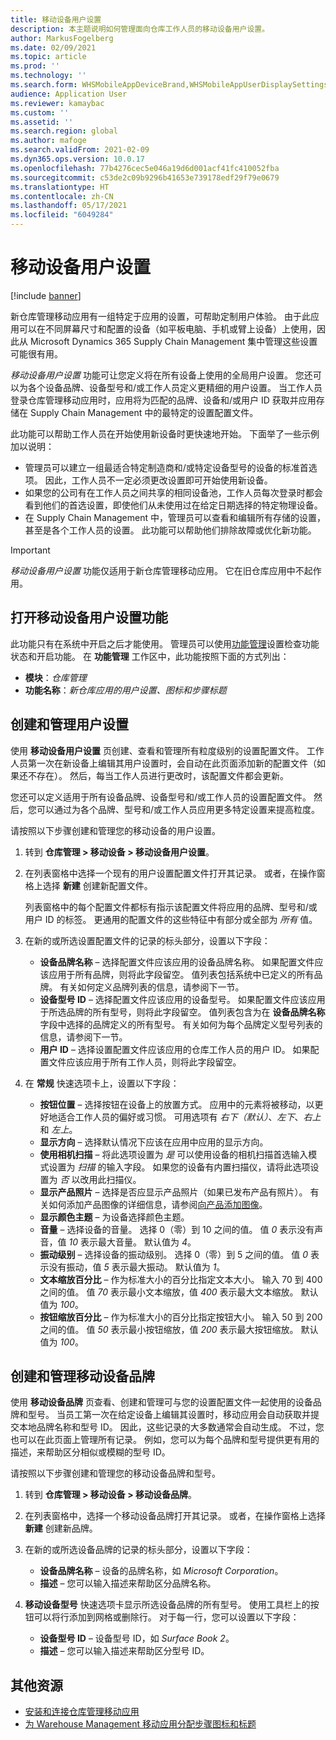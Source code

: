 ```yaml
---
title: 移动设备用户设置
description: 本主题说明如何管理面向仓库工作人员的移动设备用户设置。
author: MarkusFogelberg
ms.date: 02/09/2021
ms.topic: article
ms.prod: ''
ms.technology: ''
ms.search.form: WHSMobileAppDeviceBrand,WHSMobileAppUserDisplaySettings
audience: Application User
ms.reviewer: kamaybac
ms.custom: ''
ms.assetid: ''
ms.search.region: global
ms.author: mafoge
ms.search.validFrom: 2021-02-09
ms.dyn365.ops.version: 10.0.17
ms.openlocfilehash: 77b4276cec5e046a19d6d001acf41fc410052fba
ms.sourcegitcommit: c53de2c09b9296b41653e739178edf29f79e0679
ms.translationtype: HT
ms.contentlocale: zh-CN
ms.lasthandoff: 05/17/2021
ms.locfileid: "6049284"
---
```

# <a name="mobile-device-user-settings"></a>移动设备用户设置

[!include [banner](../../includes/banner.md)]

新仓库管理移动应用有一组特定于应用的设置，可帮助定制用户体验。 由于此应用可以在不同屏幕尺寸和配置的设备（如平板电脑、手机或臂上设备）上使用，因此从 Microsoft Dynamics 365 Supply Chain Management 集中管理这些设置可能很有用。

*移动设备用户设置* 功能可让您定义将在所有设备上使用的全局用户设置。 您还可以为各个设备品牌、设备型号和/或工作人员定义更精细的用户设置。 当工作人员登录仓库管理移动应用时，应用将为匹配的品牌、设备和/或用户 ID 获取并应用存储在 Supply Chain Management 中的最特定的设置配置文件。

此功能可以帮助工作人员在开始使用新设备时更快速地开始。 下面举了一些示例加以说明：

- 管理员可以建立一组最适合特定制造商和/或特定设备型号的设备的标准首选项。 因此，工作人员不一定必须更改设置即可开始使用新设备。
- 如果您的公司有在工作人员之间共享的相同设备池，工作人员每次登录时都会看到他们的首选设置，即使他们从未使用过在给定日期选择的特定物理设备。
- 在 Supply Chain Management 中，管理员可以查看和编辑所有存储的设置，甚至是各个工作人员的设置。 此功能可以帮助他们排除故障或优化新功能。

> [!IMPORTANT]
> *移动设备用户设置* 功能仅适用于新仓库管理移动应用。 它在旧仓库应用中不起作用。

## <a name="turn-on-the-mobile-device-user-settings-feature"></a>打开移动设备用户设置功能

此功能只有在系统中开启之后才能使用。 管理员可以使用[功能管理](../../fin-ops-core/fin-ops/get-started/feature-management/feature-management-overview.md)设置检查功能状态和开启功能。 在 **功能管理** 工作区中，此功能按照下面的方式列出：

- **模块**：*仓库管理*
- **功能名称**：*新仓库应用的用户设置、图标和步骤标题*

## <a name="create-and-manage-user-settings"></a>创建和管理用户设置

使用 **移动设备用户设置** 页创建、查看和管理所有粒度级别的设置配置文件。 工作人员第一次在新设备上编辑其用户设置时，会自动在此页面添加新的配置文件（如果还不存在）。 然后，每当工作人员进行更改时，该配置文件都会更新。

您还可以定义适用于所有设备品牌、设备型号和/或工作人员的设置配置文件。 然后，您可以通过为各个品牌、型号和/或工作人员应用更多特定设置来提高粒度。

请按照以下步骤创建和管理您的移动设备的用户设置。

1. 转到 **仓库管理 \> 移动设备 \> 移动设备用户设置**。
1. 在列表窗格中选择一个现有的用户设置配置文件打开其记录。 或者，在操作窗格上选择 **新建** 创建新配置文件。

    列表窗格中的每个配置文件都标有指示该配置文件将应用的品牌、型号和/或用户 ID 的标签。 更通用的配置文件的这些特征中有部分或全部为 *所有* 值。

1. 在新的或所选设置配置文件的记录的标头部分，设置以下字段：

    - **设备品牌名称** – 选择配置文件应该应用的设备品牌名称。 如果配置文件应该应用于所有品牌，则将此字段留空。 值列表包括系统中已定义的所有品牌。 有关如何定义品牌列表的信息，请参阅下一节。
    - **设备型号 ID** – 选择配置文件应该应用的设备型号。 如果配置文件应该应用于所选品牌的所有型号，则将此字段留空。 值列表包含为在 **设备品牌名称** 字段中选择的品牌定义的所有型号。 有关如何为每个品牌定义型号列表的信息，请参阅下一节。
    - **用户 ID** – 选择设置配置文件应该应用的仓库工作人员的用户 ID。 如果配置文件应该应用于所有工作人员，则将此字段留空。

1. 在 **常规** 快速选项卡上，设置以下字段：

    - **按钮位置** – 选择按钮在设备上的放置方式。 应用中的元素将被移动，以更好地适合工作人员的偏好或习惯。 可用选项有 *右下（默认）*、*左下*、*右上* 和 *左上*。
    - **显示方向** – 选择默认情况下应该在应用中应用的显示方向。
    - **使用相机扫描** – 将此选项设置为 *是* 可以使用设备的相机扫描首选输入模式设置为 *扫描* 的输入字段。 如果您的设备有内置扫描仪，请将此选项设置为 *否* 以改用此扫描仪。
    - **显示产品照片** – 选择是否应显示产品照片（如果已发布产品有照片）。 有关如何添加产品图像的详细信息，请参阅[向产品添加图像](../pim/tasks/add-image-product.md)。
    - **显示颜色主题** – 为设备选择颜色主题。
    - **音量** – 选择设备的音量。 选择 0（零）到 10 之间的值。 值 *0* 表示没有声音，值 *10* 表示最大音量。 默认值为 *4*。
    - **振动级别** – 选择设备的振动级别。 选择 0（零）到 5 之间的值。 值 *0* 表示没有振动，值 *5* 表示最大振动。 默认值为 *1*。
    - **文本缩放百分比** – 作为标准大小的百分比指定文本大小。 输入 70 到 400 之间的值。 值 *70* 表示最小文本缩放，值 *400* 表示最大文本缩放。 默认值为 *100*。
    - **按钮缩放百分比** – 作为标准大小的百分比指定按钮大小。 输入 50 到 200 之间的值。 值 *50* 表示最小按钮缩放，值 *200* 表示最大按钮缩放。 默认值为 *100*。

## <a name="create-and-manage-mobile-device-brands"></a>创建和管理移动设备品牌

使用 **移动设备品牌** 页查看、创建和管理可与您的设置配置文件一起使用的设备品牌和型号。 当员工第一次在给定设备上编辑其设置时，移动应用会自动获取并提交本地品牌名称和型号 ID。 因此，这些记录的大多数通常会自动生成。 不过，您也可以在此页面上管理所有记录。 例如，您可以为每个品牌和型号提供更有用的描述，来帮助区分相似或模糊的型号 ID。

请按照以下步骤创建和管理您的移动设备品牌和型号。

1. 转到 **仓库管理 \> 移动设备 \> 移动设备品牌**。
1. 在列表窗格中，选择一个移动设备品牌打开其记录。 或者，在操作窗格上选择 **新建** 创建新品牌。
1. 在新的或所选设备品牌的记录的标头部分，设置以下字段：

    - **设备品牌名称** – 设备的品牌名称，如 *Microsoft Corporation*。
    - **描述** – 您可以输入描述来帮助区分品牌名称。

1. **移动设备型号** 快速选项卡显示所选设备品牌的所有型号。 使用工具栏上的按钮可以将行添加到网格或删除行。 对于每一行，您可以设置以下字段：

    - **设备型号 ID** – 设备型号 ID，如 *Surface Book 2*。
    - **描述** – 您可以输入描述来帮助区分型号 ID。

## <a name="additional-resources"></a>其他资源

- [安装和连接仓库管理移动应用](install-configure-warehouse-management-app.md)
- [为 Warehouse Management 移动应用分配步骤图标和标题](step-icons-titles.md)